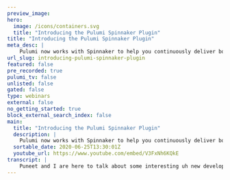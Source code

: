 ```yaml
---
preview_image:
hero:
  image: /icons/containers.svg
  title: "Introducing the Pulumi Spinnaker Plugin"
title: "Introducing the Pulumi Spinnaker Plugin"
meta_desc: |
    Pulumi now works with Spinnaker to help you continuously deliver both infrastructure and application updates using your favorite programming langua...
url_slug: introducing-pulumi-spinnaker-plugin
featured: false
pre_recorded: true
pulumi_tv: false
unlisted: false
gated: false
type: webinars
external: false
no_getting_started: true
block_external_search_index: false
main:
  title: "Introducing the Pulumi Spinnaker Plugin"
  description: |
    Pulumi now works with Spinnaker to help you continuously deliver both infrastructure and application updates using your favorite programming languages on any cloud.  The examples are in TypeScript but Pulumi supports many languages including JavaScript, Python, Golang, and .NET.  GET STARTED: https://www.pulumi.com/blog/unlocking-spinnaker-with-pulumi/
  sortable_date: 2020-06-25T13:30:01Z
  youtube_url: https://www.youtube.com/embed/V3FxNh6KQkE
transcript: |
    Puneet and I are here to talk about some interesting uh new developments integrating Pulumi with the Spinnaker ecosystem. My name is Dan Hernandez. I'm a customer engineer with Pulumi. Uh I've spent most of my career working with organizations on their infrastructures code and cloud modernization projects. Um With that experience, I've seen a lot of common patterns and pain points and that's what really brought me to Pulumi. And it also happens that many of our users are really curious about um what the story has been between Pulumi and Spinnaker. And uh that's why I'm excited uh to show um what we're showing today pretty neat and, and I'm Puneet Loki. I'm a software engineer at Pulumi and I work on our service and cli tools. I, I am absolutely excited to be showing off our Pulumi plug-in for Spinnaker today. So I can't really wait for, for us to get to the demo slide. And today we're gonna um talk about Pulumi for a couple of minutes uh for those of you who are unfamiliar and we'll talk about um how we got where we are today and why and we'll spend most of the time walking through a demo. So a little about Pulumi um Pulumi is really the next evolution of infrastructure as code. And I like to say that it puts the code back in infrastructure as code, meaning you can define your infrastructure decoratively using the real programming languages. So no, Yaml JSON or proprietary DS L that you need to uh learn or, or stub your toe on. Um You can use any language that you prefer. Uh As long as it's a javascript type script, uh Python dot net or go and Pulumi is a full engine. Uh It's a cli tool, it's a SASS product. Um And it really makes it easy for organizations to adopt modern cloud technology and infrastructure is code best practices and I won't dive into each one of these. Um And that said, um you know, I, I really want to get into um what we're here to talk about today and, you know, we've seen uh a lot of interest in the story between Pulumi and Spinnaker from our users and, and from our customers. And um so we joined the Spinnaker gardening days back in April as a way to kick off our involvement in the Spinnaker ecosystem and to talk more in depth about how we see Pulumi and Spinnaker working in concert. There are multiple ways uh that can kind of piggyback or turtle uh on one another. Um First, you can bring up a spinnaker cluster using Pulumi. Uh that is a Pernetti cluster and in the right side of containers and, you know, all uh defined and deployed using Pulumi. Uh we haven't done this yet. Um But we've been playing around with it and it would be really awesome to see some uh open source examples around this from the community. You can also um actually manage the resources inside of the vinegar cluster uh like a pipeline uh using Pulumi, you know, Pulumi has a concept of providers just um that just require an api uh a while back. Um We took a stab at this for an internal hackathon, so it's not officially supported but uh you know, completely possible. And uh another great open source project opportunity to consider. And finally, uh and more specifically uh where we started in the hackathon is deploying cloud resources in a spinnaker pipeline using so think base infrastructure like cnet's clusters to uh cnet's apps to s3 buckets. And you know, really any other cloud resources uh that are needed to build a modern cloud application. Um in the hackathon, we, you know, we made some really good progress but, you know, it was certainly hackathon and the result wasn't quite ready to be consumed more broadly. So since then, we've um put in some additional work to really bring that solution uh into preview, um uh absolutely ready to use um open sourced and we're really excited about getting folks using it, uh giving us feedback and collaborating on improvements and um with that said, uh I'll hand it over to Pune to show us what he's been working on. All right. Uh Thanks Dan. Um So, as I said, as I mentioned before, um I've been working on the um plug in with uh Dan and um the folks at Armory. Um And it's been really amazing to, to um to basically understand um the whole concept of uh the Spinnaker ecosystem and, and the Spinnaker um service itself. Um And so, um I wanted to uh first start with a uh with an overview of the plug-in that we've built um as well as show the Pulumi app that we will deploy using a um an example pipeline in Spinnaker. And we'll also look at making changes to the uh Pulumi app and deploying that using the same um pipeline. Um So throughout this, um basically, I will be shifting between um my vs code and my uh local Spinnaker instance uh which has been enabled by um um Armory Minier. So, um without further ado um let's go look at are pipeline. Um So, um when we worked on the plug-in, we wanted to keep in mind that um users should be able to uh work with any V CS uh where their source code is um located. Um And this could be a public or a private repository. Um And given that Pulumi allows you to write uh Pulumi apps um or or author your infrastructure in um any of the supported programming languages. You also need a way to um you know, restore any dependencies that you're um pulling. The app can be depending on. And also because we roll out cli releases, you should also be able to um pick a specific version of Pulumi that you would like to run your um run the Pulumi cli against. And um and also uh because the cli supports a lot of commands, um We also wanted to allow you to specify the command that you would like to run and pass the arguments um that you want uh for the command. Um And Pulumi also has this concept called um a back end um which, which is basically like you um pull me whenever you run Pulumi preview or pulling me up. Um Pulumi uh tracks the infrastructure state uh with a specific service back end. Um And so this back end out of the box is the managed service backend identified by api dot Pulumi dot com. And of course, you can change this to be a self hosted back end or it could be even a WX S3 or uh or G CS or any of the supported back ends. Um And you can look at the documentation for using a um using a backend on plumy dot com slash docs. Um And lastly, we also wanted to um give a way to um specify secrets that you would run with the Pulumi app. So for example, if you're running a Pulumi app that deploys resources to AWS or GCP or uh or any of the other supported providers, you need to be able to pass those secrets to uh to, to the execution environment in which the Pulumi cli is running. So for this, basically, you will define a coti secret resource and then the secret resource will contain, uh can contain any of those environment variables that Pulumi expects for each of those providers. So um so basically that's, that's uh that's those are all the inputs that uh the plug in itself provides. Um And for the example, pipeline, um I thought it would be really good to demonstrate um deploying a kubernetes resource into the same cluster that the spinnaker instance itself is running um as well as um trying to deploy some AWS S3 resources. And so um ah our sample app for uh S3 will will basically deploy a static website which involves creating an S3 bucket and then configuring bucket policies on that and then also uploading um some bucket objects which which will then be marked with that bucket policy. And for the engine X um resource, which is going to be a kubernetes deployment resource, the um engine X uh container will be deployed with default configuration. Um And, and so we're not gonna be exposing the container um outside of the spin cluster itself, but because we're deploying it within the cluster and, and this is a local installation, we can ping that default installation and see um see the response from engine X itself. Um So let's look at the uh to the Pulumi App itself. Um As you can see um the we're making use of the Kubernetes package to define the various resources. Um I have a config map with some key value pairs that um that my deployment cares about And you can see it's pretty easy and uh idiomatic to um typescript in this case, um you know how you would create new resources and um basically reference those resources as as simple as just uh local variables um throughout your infrastructure resource. Um And so my config config map resource is used by my deployment resource which uh which tells Pulumi that the deployment resource cannot finish, um cannot be created until the config map resource itself is, is, is created and ready to be used. Um And, and, and of course, we map the name of the config map resource as the rep for uh pulling all the uh key value pairs out of config map and mapping them as environment variables for, for engine X container. Um And so uh when we, when we run this, um when we run this pipeline, um we can see that um Pulumi basically um creates the config map and then starts to create the engine X deployment resource. You can see that um Pulumi orchestrates the creation of this engine X uh or, or this deployment resource and then waits for the pod to be ready before it marks the deployment as complete. And so once the pot is ready and initialized, um it, it bas Pulumi basically ends the uh deployment execution and um and then gives you the results um which you can then view on the Pulumi console using this Perma link for this update. Um And if we look at the S3 update itself pretty simple. Um You know, we, we create the bucket policy um the bucket um upload a couple couple of buck bucket objects um with the same bucket policy that we defined. Uh which if we look at that, um it's basically um a regular um bucket policy that allows public access on any objects uploaded to that specific bucket. Um And we want to do this because um this is specifically for a static website, which it's OK to have anonymous access and specifically public access because normally you don't want to have um private act or public access on, on sensitive buckets. Um So let's take a look at creating or or making an update to this. Uh Now, now creating these resources is great. Um And creating this in my spinnaker instance or Spinnaker cluster is, is, is great. Um But the thing about these two resources is I've not specified the name space here, which means these two resources are created in the default name space and that's not really great because uh typically uh teams want to have their um their resources name space accordingly. Um And so, in this case, I want to have these two resources in an app name space because this is something that um the all of my app resources, I, I want to put all of them into a specific name space. Um And so, um I've already saved the code for doing this, but um let's take a really quick walk through this. Um um So the changes that you'll, you'll notice is that um there's a new resource now which is basically uh create a new name space and then using that name space with throughout um the rest of the app itself. So basically, that's our config map and our deployment resource. We're gonna use the name space itself, um which involves spec specifying the name space property um inside the metadata for the config map and deployment resources. So, um so this is really great. Um Let's go ahead and commit this and push this up. Um Normally you would go through the ops workflow and uh make sure that your code changes are reviewed and you have APR workflow, which you can even use Spinnaker to, to get a web hook trigger for your pull request such that you can run a pipeline that runs a preview for the changes that you're proposing. Uh But because we're, we're doing a demo here. I'm gonna skip past some of those things and I'll show you um the pipeline view of what happens when we apply these changes um as well as also look at the preview itself um to see what that looks like. Um So, oops, let's go ahead and save that resource and push it up to master. Great. Um So, um I've already gone ahead and made uh and um run an execution of that pipeline which um which has those changes with the name space um edition. Uh So let's take a quick look at the preview itself. Uh So as you can see the preview basically says that there is now a um difference in the metadata from what was previously deployed. And so Pulumi detects that it needs to replace the config map and the deployment resources. Um And before that, it needs to first create the namespace resource. And so Pulumi automatically orchestrates the creation and replacement of these resources. And so first proposes creating the uh the name space resource and then followed by creating the new config mac resource and then finally removing the old uh config mac resource. And then the same thing happens with a deployment resource for the engine X container which gets created in the new app name space. And then the, the old engine X container uh which was running in the default name space, then gets removed or deleted. And so once that's done, then Pulumi basically says the deployment is over, uh sounds pretty simple. Um And if we look at the S3 changes, we actually did not change anything, which means the five unchanged output is totally valid because we did not touch a thing. Um which means nothing should be updated. This is exactly what I would expect. And um as you can imagine if you're doing a pull request, this is exactly what you would be looking for when you have um you know, a triggered build for pull requests. Uh Basically evaluating if your infrastructure is being changed, um uh you know, unnecessarily or, or accidentally because you change something else. Um And um finally, um if we look at the actual update stage itself for our um changes where we added the name space, we can see that um the name space gets created. Um And then the new config map gets created and the new name space um and then the old one gets removed. Uh And then the same thing happens for um for our engine X container itself, you know, creation followed by a replacement and then eventually also waiting for the container to um to fully initialize and then basically completes the deployment. And once again, we get a Perma link for, for this update um to see what uh you know, what were the resources that were changed? And um what was the detailed diff between the previous state and the current state? Um So, that's great. So because the deployment is complete, uh we can go ahead and query our app's name space in our cluster and see that we do have an engine X pod here uh with an internal IP address of 10.42 02 40. So let's go ahead and query that. Um And you can see that I get a default engine X response which is totally valid because I've not done anything other than just deploy the default engine X image um as a container in my existing cluster. Um And you know, and it's accessible within the cluster. Uh And I get the valid response. So looking great. Um So when I'm all done, um I can go ahead and run a destroy job which a destroy job uses our plug-in again. But instead of running the um pull uh the preview or the up command like I showed before it runs the destroy command, which goes ahead and tears down the infrastructure. So you can imagine how putting these two commands together, you could quickly come up with a pipeline that simulates sort of an E testing environment. Um So you could think of scenarios where you have a um you have an application that you uh want to test in the real world scenario. So you want to set up some infrastructure um run some smoke tests against it and then quickly tear down their infrastructure. Uh This is really uh possible with Pulumi because um it, it doesn't take uh a whole lot to actually achieve that scenario. So, um so I'll, I'll go ahead and kick that um and let the destroyer run and, and delete my resources um for me. But um that's pretty much all that. I had to uh demonstrate for you all today, but I hope that you will check out the Pulumi plug in for a spinnaker. Um It is open source. Uh We hope to uh get some feedback from the community and um hopefully, we can work with you to add more features to it. So with that, uh I will give it to Dan and next steps um for the uh for the viewers. So um get started with Pulumi. It's really easy, you know, it takes about 15 minutes um through our getting started guide um join our community Slack. That's a great place to ask questions and, and understand um everything that's going on um surrounding Pulumi and, and being able to interact with other uh folks in the community. Thank you.
---
```

